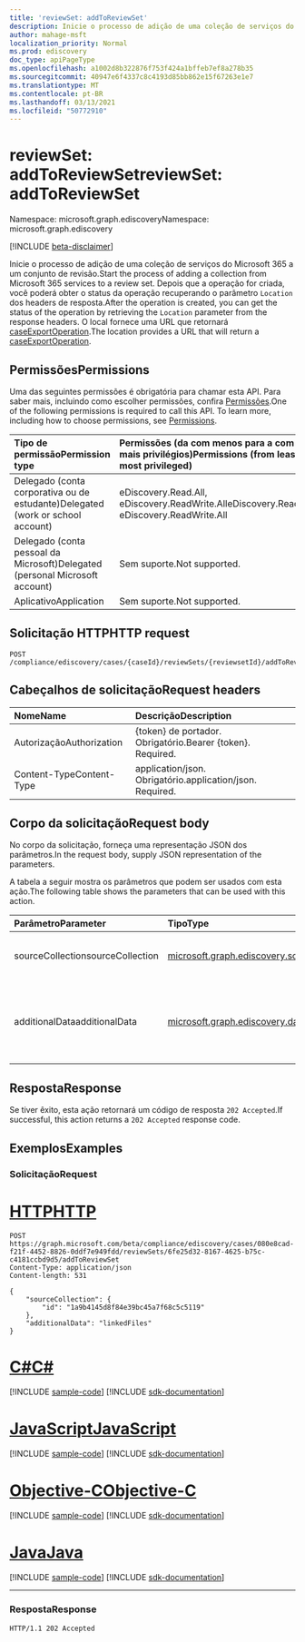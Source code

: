 ```yaml
---
title: 'reviewSet: addToReviewSet'
description: Inicie o processo de adição de uma coleção de serviços do Microsoft 365 a um conjunto de revisão.
author: mahage-msft
localization_priority: Normal
ms.prod: ediscovery
doc_type: apiPageType
ms.openlocfilehash: a1002d8b322876f753f424a1bffeb7ef8a278b35
ms.sourcegitcommit: 40947e6f4337c8c4193d85bb862e15f67263e1e7
ms.translationtype: MT
ms.contentlocale: pt-BR
ms.lasthandoff: 03/13/2021
ms.locfileid: "50772910"
---
```

# <a name="reviewset-addtoreviewset"></a><span data-ttu-id="f6497-103">reviewSet: addToReviewSet</span><span class="sxs-lookup"><span data-stu-id="f6497-103">reviewSet: addToReviewSet</span></span>

<span data-ttu-id="f6497-104">Namespace: microsoft.graph.ediscovery</span><span class="sxs-lookup"><span data-stu-id="f6497-104">Namespace: microsoft.graph.ediscovery</span></span>

[!INCLUDE [beta-disclaimer](../../includes/beta-disclaimer.md)]

<span data-ttu-id="f6497-105">Inicie o processo de adição de uma coleção de serviços do Microsoft 365 a um conjunto de revisão.</span><span class="sxs-lookup"><span data-stu-id="f6497-105">Start the process of adding a collection from Microsoft 365 services to a review set.</span></span> <span data-ttu-id="f6497-106">Depois que a operação for criada, você poderá obter o status da operação recuperando o parâmetro `Location` dos headers de resposta.</span><span class="sxs-lookup"><span data-stu-id="f6497-106">After the operation is created, you can get the status of the operation by retrieving the `Location` parameter from the response headers.</span></span> <span data-ttu-id="f6497-107">O local fornece uma URL que retornará [caseExportOperation](../resources/ediscovery-caseexportoperation.md).</span><span class="sxs-lookup"><span data-stu-id="f6497-107">The location provides a URL that will return a [caseExportOperation](../resources/ediscovery-caseexportoperation.md).</span></span>

## <a name="permissions"></a><span data-ttu-id="f6497-108">Permissões</span><span class="sxs-lookup"><span data-stu-id="f6497-108">Permissions</span></span>

<span data-ttu-id="f6497-p102">Uma das seguintes permissões é obrigatória para chamar esta API. Para saber mais, incluindo como escolher permissões, confira [Permissões](/graph/permissions-reference).</span><span class="sxs-lookup"><span data-stu-id="f6497-p102">One of the following permissions is required to call this API. To learn more, including how to choose permissions, see [Permissions](/graph/permissions-reference).</span></span>

|<span data-ttu-id="f6497-111">Tipo de permissão</span><span class="sxs-lookup"><span data-stu-id="f6497-111">Permission type</span></span>|<span data-ttu-id="f6497-112">Permissões (da com menos para a com mais privilégios)</span><span class="sxs-lookup"><span data-stu-id="f6497-112">Permissions (from least to most privileged)</span></span>|
|:---|:---|
|<span data-ttu-id="f6497-113">Delegado (conta corporativa ou de estudante)</span><span class="sxs-lookup"><span data-stu-id="f6497-113">Delegated (work or school account)</span></span>|<span data-ttu-id="f6497-114">eDiscovery.Read.All, eDiscovery.ReadWrite.All</span><span class="sxs-lookup"><span data-stu-id="f6497-114">eDiscovery.Read.All, eDiscovery.ReadWrite.All</span></span>|
|<span data-ttu-id="f6497-115">Delegado (conta pessoal da Microsoft)</span><span class="sxs-lookup"><span data-stu-id="f6497-115">Delegated (personal Microsoft account)</span></span>|<span data-ttu-id="f6497-116">Sem suporte.</span><span class="sxs-lookup"><span data-stu-id="f6497-116">Not supported.</span></span>|
|<span data-ttu-id="f6497-117">Aplicativo</span><span class="sxs-lookup"><span data-stu-id="f6497-117">Application</span></span>|<span data-ttu-id="f6497-118">Sem suporte.</span><span class="sxs-lookup"><span data-stu-id="f6497-118">Not supported.</span></span>|

## <a name="http-request"></a><span data-ttu-id="f6497-119">Solicitação HTTP</span><span class="sxs-lookup"><span data-stu-id="f6497-119">HTTP request</span></span>

<!-- {
  "blockType": "ignored"
}
-->

``` http
POST /compliance/ediscovery/cases/{caseId}/reviewSets/{reviewsetId}/addToReviewSet
```

## <a name="request-headers"></a><span data-ttu-id="f6497-120">Cabeçalhos de solicitação</span><span class="sxs-lookup"><span data-stu-id="f6497-120">Request headers</span></span>

|<span data-ttu-id="f6497-121">Nome</span><span class="sxs-lookup"><span data-stu-id="f6497-121">Name</span></span>|<span data-ttu-id="f6497-122">Descrição</span><span class="sxs-lookup"><span data-stu-id="f6497-122">Description</span></span>|
|:---|:---|
|<span data-ttu-id="f6497-123">Autorização</span><span class="sxs-lookup"><span data-stu-id="f6497-123">Authorization</span></span>|<span data-ttu-id="f6497-p103">{token} de portador. Obrigatório.</span><span class="sxs-lookup"><span data-stu-id="f6497-p103">Bearer {token}. Required.</span></span>|
|<span data-ttu-id="f6497-126">Content-Type</span><span class="sxs-lookup"><span data-stu-id="f6497-126">Content-Type</span></span>|<span data-ttu-id="f6497-p104">application/json. Obrigatório.</span><span class="sxs-lookup"><span data-stu-id="f6497-p104">application/json. Required.</span></span>|

## <a name="request-body"></a><span data-ttu-id="f6497-129">Corpo da solicitação</span><span class="sxs-lookup"><span data-stu-id="f6497-129">Request body</span></span>

<span data-ttu-id="f6497-130">No corpo da solicitação, forneça uma representação JSON dos parâmetros.</span><span class="sxs-lookup"><span data-stu-id="f6497-130">In the request body, supply JSON representation of the parameters.</span></span>

<span data-ttu-id="f6497-131">A tabela a seguir mostra os parâmetros que podem ser usados com esta ação.</span><span class="sxs-lookup"><span data-stu-id="f6497-131">The following table shows the parameters that can be used with this action.</span></span>

|<span data-ttu-id="f6497-132">Parâmetro</span><span class="sxs-lookup"><span data-stu-id="f6497-132">Parameter</span></span>|<span data-ttu-id="f6497-133">Tipo</span><span class="sxs-lookup"><span data-stu-id="f6497-133">Type</span></span>|<span data-ttu-id="f6497-134">Descrição</span><span class="sxs-lookup"><span data-stu-id="f6497-134">Description</span></span>|
|:---|:---|:---|
|<span data-ttu-id="f6497-135">sourceCollection</span><span class="sxs-lookup"><span data-stu-id="f6497-135">sourceCollection</span></span>|[<span data-ttu-id="f6497-136">microsoft.graph.ediscovery.sourceCollection</span><span class="sxs-lookup"><span data-stu-id="f6497-136">microsoft.graph.ediscovery.sourceCollection</span></span>](../resources/ediscovery-sourcecollection.md)|<span data-ttu-id="f6497-137">A ID da **sourceCollection**.</span><span class="sxs-lookup"><span data-stu-id="f6497-137">The ID of the **sourceCollection**.</span></span>|
|<span data-ttu-id="f6497-138">additionalData</span><span class="sxs-lookup"><span data-stu-id="f6497-138">additionalData</span></span>|[<span data-ttu-id="f6497-139">microsoft.graph.ediscovery.dataCollectionScope</span><span class="sxs-lookup"><span data-stu-id="f6497-139">microsoft.graph.ediscovery.dataCollectionScope</span></span>](../resources/ediscovery-addtoreviewsetoperation.md#datacollectionscope-values)|<span data-ttu-id="f6497-140">O **dataCollectionScope** que será incluído na coleção.</span><span class="sxs-lookup"><span data-stu-id="f6497-140">The **dataCollectionScope** that will be included with the collection.</span></span>|

## <a name="response"></a><span data-ttu-id="f6497-141">Resposta</span><span class="sxs-lookup"><span data-stu-id="f6497-141">Response</span></span>

<span data-ttu-id="f6497-142">Se tiver êxito, esta ação retornará um código de resposta `202 Accepted`.</span><span class="sxs-lookup"><span data-stu-id="f6497-142">If successful, this action returns a `202 Accepted` response code.</span></span>

## <a name="examples"></a><span data-ttu-id="f6497-143">Exemplos</span><span class="sxs-lookup"><span data-stu-id="f6497-143">Examples</span></span>

### <a name="request"></a><span data-ttu-id="f6497-144">Solicitação</span><span class="sxs-lookup"><span data-stu-id="f6497-144">Request</span></span>


# <a name="http"></a>[<span data-ttu-id="f6497-145">HTTP</span><span class="sxs-lookup"><span data-stu-id="f6497-145">HTTP</span></span>](#tab/http)
<!-- {
  "blockType": "request",
  "name": "reviewset_addtoreviewset"
}
-->

``` http
POST https://graph.microsoft.com/beta/compliance/ediscovery/cases/080e8cad-f21f-4452-8826-0ddf7e949fdd/reviewSets/6fe25d32-8167-4625-b75c-c4181ccbd9d5/addToReviewSet
Content-Type: application/json
Content-length: 531

{
    "sourceCollection": {
        "id": "1a9b4145d8f84e39bc45a7f68c5c5119"
    },
    "additionalData": "linkedFiles"
}
```
# <a name="c"></a>[<span data-ttu-id="f6497-146">C#</span><span class="sxs-lookup"><span data-stu-id="f6497-146">C#</span></span>](#tab/csharp)
[!INCLUDE [sample-code](../includes/snippets/csharp/reviewset-addtoreviewset-csharp-snippets.md)]
[!INCLUDE [sdk-documentation](../includes/snippets/snippets-sdk-documentation-link.md)]

# <a name="javascript"></a>[<span data-ttu-id="f6497-147">JavaScript</span><span class="sxs-lookup"><span data-stu-id="f6497-147">JavaScript</span></span>](#tab/javascript)
[!INCLUDE [sample-code](../includes/snippets/javascript/reviewset-addtoreviewset-javascript-snippets.md)]
[!INCLUDE [sdk-documentation](../includes/snippets/snippets-sdk-documentation-link.md)]

# <a name="objective-c"></a>[<span data-ttu-id="f6497-148">Objective-C</span><span class="sxs-lookup"><span data-stu-id="f6497-148">Objective-C</span></span>](#tab/objc)
[!INCLUDE [sample-code](../includes/snippets/objc/reviewset-addtoreviewset-objc-snippets.md)]
[!INCLUDE [sdk-documentation](../includes/snippets/snippets-sdk-documentation-link.md)]

# <a name="java"></a>[<span data-ttu-id="f6497-149">Java</span><span class="sxs-lookup"><span data-stu-id="f6497-149">Java</span></span>](#tab/java)
[!INCLUDE [sample-code](../includes/snippets/java/reviewset-addtoreviewset-java-snippets.md)]
[!INCLUDE [sdk-documentation](../includes/snippets/snippets-sdk-documentation-link.md)]

---


### <a name="response"></a><span data-ttu-id="f6497-150">Resposta</span><span class="sxs-lookup"><span data-stu-id="f6497-150">Response</span></span>

<!-- {
  "blockType": "response",
  "truncated": true
}
-->

``` http
HTTP/1.1 202 Accepted
```
